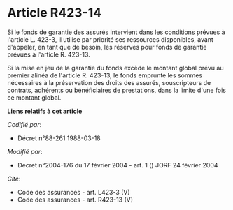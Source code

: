 # Article R423-14

Si le fonds de garantie des assurés intervient dans les conditions prévues à l'article L. 423-3, il utilise par priorité ses
ressources disponibles, avant d'appeler, en tant que de besoin, les réserves pour fonds de garantie prévues à l'article R.
423-13.

Si la mise en jeu de la garantie du fonds excède le montant global prévu au premier alinéa de l'article R. 423-13, le fonds
emprunte les sommes nécessaires à la préservation des droits des assurés, souscripteurs de contrats, adhérents ou
bénéficiaires de prestations, dans la limite d'une fois ce montant global.

**Liens relatifs à cet article**

_Codifié par_:

  - Décret n°88-261 1988-03-18

_Modifié par_:

  - Décret n°2004-176 du 17 février 2004 - art. 1 () JORF 24 février 2004

_Cite_:

  - Code des assurances - art. L423-3 (V)
  - Code des assurances - art. R423-13 (V)
